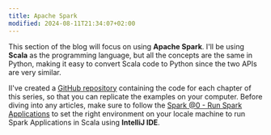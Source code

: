 ```yaml
---
title: Apache Spark
modified: 2024-08-11T21:34:07+02:00
---
```

This section of the blog will focus on using **Apache Spark**. I'll be using **Scala** as the programming language, but all the concepts are the same in Python, making it easy to convert Scala code to Python since the two APIs are very similar.

II've created a [GitHub repository](https://github.com/simdangelo/apache-spark-blog-tutorial) containing the code for each chapter of this series, so that you can replicate the examples on your computer. Before diving into any articles, make sure to follow the [Spark @0 - Run Spark Applications](Apache%20Spark/Spark%20@0%20-%20Run%20Spark%20Applications.md) to set the right environment on your locale machine to run Spark Applications in Scala using **IntelliJ IDE**.